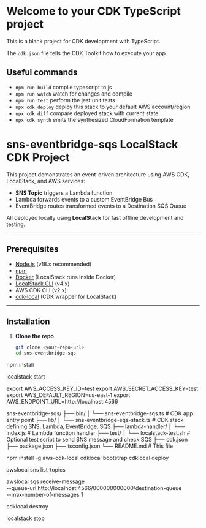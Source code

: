 # Welcome to your CDK TypeScript project

This is a blank project for CDK development with TypeScript.

The `cdk.json` file tells the CDK Toolkit how to execute your app.

## Useful commands

* `npm run build`   compile typescript to js
* `npm run watch`   watch for changes and compile
* `npm run test`    perform the jest unit tests
* `npx cdk deploy`  deploy this stack to your default AWS account/region
* `npx cdk diff`    compare deployed stack with current state
* `npx cdk synth`   emits the synthesized CloudFormation template

# sns-eventbridge-sqs LocalStack CDK Project

This project demonstrates an event-driven architecture using AWS CDK, LocalStack, and AWS services:

- **SNS Topic** triggers a Lambda function
- Lambda forwards events to a custom EventBridge Bus
- EventBridge routes transformed events to a Destination SQS Queue

All deployed locally using **LocalStack** for fast offline development and testing.

---

## Prerequisites

- [Node.js](https://nodejs.org/) (v18.x recommended)
- [npm](https://www.npmjs.com/)
- [Docker](https://www.docker.com/get-started) (LocalStack runs inside Docker)
- [LocalStack CLI](https://github.com/localstack/localstack) (v4.x)
- AWS CDK CLI (v2.x)
- [cdk-local](https://github.com/localstack/cdk-local) (CDK wrapper for LocalStack)

---

## Installation

1. **Clone the repo**

   ```bash
   git clone <your-repo-url>
   cd sns-eventbridge-sqs


npm install

localstack start

export AWS_ACCESS_KEY_ID=test
export AWS_SECRET_ACCESS_KEY=test
export AWS_DEFAULT_REGION=us-east-1
export AWS_ENDPOINT_URL=http://localhost:4566

sns-eventbridge-sqs/
├── bin/
│   └── sns-eventbridge-sqs.ts         # CDK app entry point
├── lib/
│   └── sns-eventbridge-sqs-stack.ts  # CDK stack defining SNS, Lambda, EventBridge, SQS
├── lambda-handler/
│   └── index.js                      # Lambda function handler
├── test/
│   └── localstack-test.sh            # Optional test script to send SNS message and check SQS
├── cdk.json
├── package.json
├── tsconfig.json
└── README.md                        # This file

npm install -g aws-cdk-local
cdklocal bootstrap
cdklocal deploy

awslocal sns list-topics

awslocal sqs receive-message \
  --queue-url http://localhost:4566/000000000000/destination-queue \
  --max-number-of-messages 1


cdklocal destroy

localstack stop


